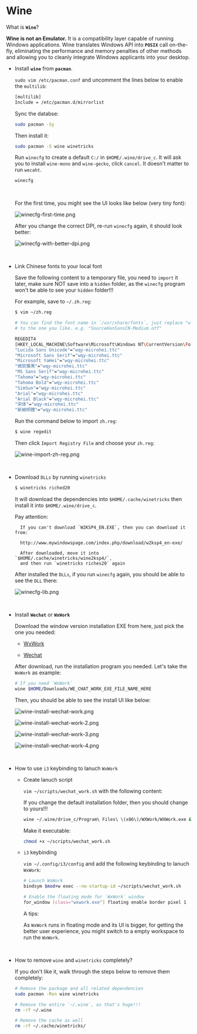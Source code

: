 # Wine

What is **`Wine`**?

**Wine is not an Emulator.** It is a compatibility layer capable of running Windows applications. 
Wine translates Windows API into **`POSIX`** call on-the-fly, eliminating the performance and memory
penalties of other methods and allowing you to cleanly integrate Windows applicants into your desktop.

- Install **`wine`** from **`pacman`**.

    `sudo vim /etc/pacman.conf` and uncomment the lines below to enable the `multilib`:

    ```bash
    [multilib]
    Include = /etc/pacman.d/mirrorlist
    ```

    Sync the databse:

    ```bash
    sudo pacman -Sy
    ```

    Then install it:
    
    ```bash
    sudo pacman -S wine winetricks
    ```
    
    Run `winecfg` to create a default `C:/` in `$HOME/.wine/drive_c`.
    It will ask you to install `wine-mono` and `wine-gecko`, click `cancel`. 
    It doesn't matter to run `wecaht`.

    ```bash
    winecfg
    ```

    </br>

    For the first time, you might see the UI looks like below (very tiny font):

    ![winecfg-first-time.png](./images/winecfg-first-time.png)

    After you change the correct DPI, re-run `winecfg` again, it should look better:

    ![winecfg-with-better-dpi.png](./images/winecfg-with-better-dpi.png)

</br>

- Link Chinese fonts to your local font

    Save the following content to a temporary file, you need to `import` it
    later, make sure NOT save into a `hidden` folder, as the `winecfg` program
    won't be able to see your `hidden` folder!!!
    
    For example, save to `~/.zh.reg`:
    
    ```bash
    $ vim ~/zh.reg
    
    # You can find the font name in `/usr/share/fonts`, just replace "wqy-microhei.ttc"
    # to the one you like. e.g. "SourceHanSansCN-Medium.otf"
    
    REGEDIT4
    [HKEY_LOCAL_MACHINE\Software\Microsoft\Windows NT\CurrentVersion\FontLink\SystemLink]
    "Lucida Sans Unicode"="wqy-microhei.ttc"
    "Microsoft Sans Serif"="wqy-microhei.ttc"
    "Microsoft YaHei"="wqy-microhei.ttc"
    "微软雅黑"="wqy-microhei.ttc"
    "MS Sans Serif"="wqy-microhei.ttc"
    "Tahoma"="wqy-microhei.ttc" 
    "Tahoma Bold"="wqy-microhei.ttc"
    "SimSun"="wqy-microhei.ttc"
    "Arial"="wqy-microhei.ttc"
    "Arial Black"="wqy-microhei.ttc"
    "宋体"="wqy-microhei.ttc"
    "新細明體"="wqy-microhei.ttc"
    ```
    
    Run the command below to import `zh.reg`:
    
    ```bash
    $ wine regedit
    ```
    
    Then click `Import Registry File` and choose your `zh.reg`:
    
    ![wine-import-zh-reg.png](./images/wine-import-zh-reg.png)

</br>

- Download `DLLs` by running `winetricks`

    ```bash
    $ winetricks riched20
    ```

    It will download the dependencies into `$HOME/.cache/winetricks` 
    then install it into `$HOME/.wine/drive_c`.

    Pay attention:

        If you can't download `W2KSP4_EN.EXE`, then you can download it from:

        http://www.mywindowspage.com/index.php/download/w2ksp4_en-exe/ 
        
        After downloaded, move it into `$HOME/.cache/winetricks/wine2ksp4/`,
        and then run `winetricks riches20` again


    After installed the `DLLs`, if you run `winecfg` again, you should be able 
    to see the `DLL` there:

    ![winecfg-lib.png](./images/winecfg-lib.png)

</br>

- Install **`Wechat`** or **`WxWork`**

    Download the window version installation EXE from here, just pick the one you needed:

    - [WxWork](https://work.weixin.qq.com/#indexDownload)

    - [Wechat](https://weixin.qq.com/cgi-bin/readtemplate?uin=&stype=&promote=&fr=&lang=zh_CN&ADTAG=&check=false&nav=download&t=weixin_download_list&loc=readtemplate,weixin,body,6)

    After download, run the installation program you needed. Let's take the `WxWork` as example:

    ```bash
    # If you need `WxWork`
    wine $HOME/Downloads/WE_CHAT_WORK_EXE_FILE_NAME_HERE
    ```

    Then, you should be able to see the install UI like below:

    ![wine-install-wechat-work.png](./images/wine-install-wechat-work.png)

    ![wine-install-wechat-work-2.png](./images/wine-install-wechat-work-2.png)

    ![wine-install-wechat-work-3.png](./images/wine-install-wechat-work-3.png)

    ![wine-install-wechat-work-4.png](./images/wine-install-wechat-work-4.png)


</br>

- How to use `i3` keybinding to lanuch `WxWork`

    - Create lanuch script

        `vim ~/scripts/wechat_work.sh` with the following content:

        If you change the default installation folder, then you should change to yours!!!

        ```bash
        wine ~/.wine/drive_c/Program\ Files\ \(x86\)/WXWork/WXWork.exe &
        ```

        Make it executable:

        ```bash
        chmod +x ~/scripts/wechat_work.sh
        ```

    - `i3` keybinding

        `vim ~/.config/i3/config` and add the following keybinding to lanuch `WxWork`:

        ```bash
        # Launch WxWork
        bindsym $mod+w exec --no-startup-id ~/scripts/wechat_work.sh

        # Enable the floating mode for `WxWork` window 
        for_window [class="wxwork.exe"] floating enable border pixel 1
        ```

        A tips: 

        As `WxWork` runs in floating mode and its UI is bigger, for getting the better
        user experience, you might switch to a empty workspace to run the `WxWork`.

</br>

- How to remove `wine` and `winetricks` completely?

    If you don't like it, walk through the steps below to remove them completely:

    ```bash
    # Remove the package and all related dependencies
    sudo pacman -Rsn wine winetricks

    # Remove the entire `~/.wine`, as that's huge!!!
    rm -rf ~/.wine

    # Remove the cache as well
    rm -rf ~/.cache/winetricks/
    ```
